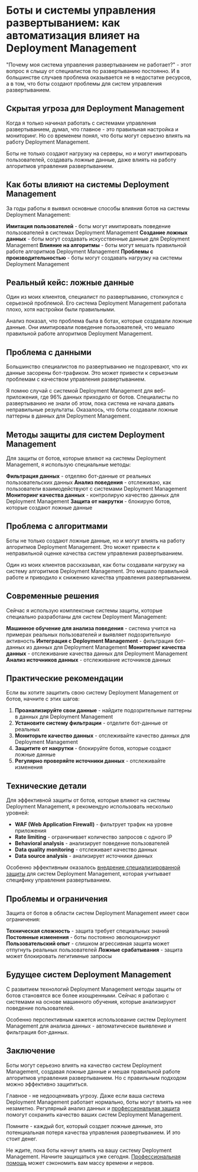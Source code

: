 ﻿# Боты и системы управления развертыванием: как автоматизация влияет на Deployment Management

"Почему моя система управления развертыванием не работает?" - этот вопрос я слышу от специалистов по развертыванию постоянно. И в большинстве случаев проблема оказывается не в недостатке ресурсов, а в том, что боты создают проблемы для систем управления развертыванием.

## Скрытая угроза для Deployment Management

Когда я только начинал работать с системами управления развертыванием, думал, что главное - это правильная настройка и мониторинг. Но со временем понял, что боты могут серьезно влиять на работу Deployment Management.

Боты не только создают нагрузку на серверы, но и могут имитировать пользователей, создавать ложные данные, даже влиять на работу алгоритмов управления развертыванием.

## Как боты влияют на системы Deployment Management

За годы работы я выявил основные способы влияния ботов на системы Deployment Management:

**Имитация пользователей** - боты могут имитировать поведение пользователей в системах Deployment Management
**Создание ложных данных** - боты могут создавать искусственные данные для Deployment Management
**Влияние на алгоритмы** - боты могут мешать правильной работе алгоритмов Deployment Management
**Проблемы с производительностью** - боты могут создавать нагрузку на системы Deployment Management

## Реальный кейс: ложные данные

Один из моих клиентов, специалист по развертыванию, столкнулся с серьезной проблемой. Его система Deployment Management работала плохо, хотя настройки были правильными.

Анализ показал, что проблема была в ботах, которые создавали ложные данные. Они имитировали поведение пользователей, что мешало правильной работе алгоритмов Deployment Management.

## Проблема с данными

Большинство специалистов по развертыванию не подозревают, что их данные засорены бот-трафиком. Это может привести к серьезным проблемам с качеством управления развертыванием.

Я помню случай с системой Deployment Management для веб-приложения, где 96% данных приходило от ботов. Специалисты по развертыванию не знали об этом, пока система не начала давать неправильные результаты. Оказалось, что боты создавали ложные паттерны в данных для Deployment Management.

## Методы защиты для систем Deployment Management

Для защиты от ботов, которые влияют на системы Deployment Management, я использую специальные методы:

**Фильтрация данных** - отделяю бот-данные от реальных пользовательских данных
**Анализ поведения** - отслеживаю, как пользователи взаимодействуют с системами Deployment Management
**Мониторинг качества данных** - контролирую качество данных для Deployment Management
**Защита от накрутки** - блокирую ботов, которые создают ложные данные

## Проблема с алгоритмами

Боты не только создают ложные данные, но и могут влиять на работу алгоритмов Deployment Management. Это может привести к неправильной оценке качества систем управления развертыванием.

Один из моих клиентов рассказывал, как боты создавали нагрузку на систему алгоритмов Deployment Management. Это мешало правильной работе и приводило к снижению качества управления развертыванием.

## Современные решения

Сейчас я использую комплексные системы защиты, которые специально разработаны для систем Deployment Management:

**Машинное обучение для анализа поведения** - система учится на примерах реальных пользователей и выявляет подозрительную активность
**Интеграция с Deployment Management** - фильтрация бот-данных из данных для Deployment Management
**Мониторинг качества данных** - отслеживание качества данных для Deployment Management
**Анализ источников данных** - отслеживание источников данных

## Практические рекомендации

Если вы хотите защитить свою систему Deployment Management от ботов, начните с этих шагов:

1. **Проанализируйте свои данные** - найдите подозрительные паттерны в данных для Deployment Management
2. **Установите систему фильтрации** - отделите бот-данные от реальных
3. **Мониторьте качество данных** - отслеживайте качество данных для Deployment Management
4. **Защитите от накрутки** - блокируйте ботов, которые создают ложные данные
5. **Регулярно проверяйте источники данных** - отслеживайте изменения

## Технические детали

Для эффективной защиты от ботов, которые влияют на системы Deployment Management, я рекомендую использовать несколько уровней:

- **WAF (Web Application Firewall)** - фильтрует трафик на уровне приложения
- **Rate limiting** - ограничивает количество запросов с одного IP
- **Behavioral analysis** - анализирует поведение пользователей
- **Data quality monitoring** - отслеживает качество данных
- **Data source analysis** - анализирует источники данных

Особенно эффективным оказалось [внедрение специализированной защиты](https://progaem.com/ustanovka-antibota-usluga-po-zashhite-ot-botov-vashih-sajtov-na-razlichnyh-cms-sistemah.html) для систем Deployment Management, которая учитывает специфику управления развертыванием.

## Проблемы и ограничения

Защита от ботов в области систем Deployment Management имеет свои ограничения:

**Техническая сложность** - защита требует специальных знаний
**Постоянные изменения** - боты постоянно эволюционируют
**Пользовательский опыт** - слишком агрессивная защита может отпугнуть реальных пользователей
**Ложные срабатывания** - защита может блокировать легитимные запросы

## Будущее систем Deployment Management

С развитием технологий Deployment Management методы защиты от ботов становятся все более изощренными. Сейчас я работаю с системами на основе машинного обучения, которые анализируют поведение пользователей.

Особенно перспективным кажется использование систем Deployment Management для анализа данных - автоматическое выявление и фильтрация бот-данных.

## Заключение

Боты могут серьезно влиять на качество систем Deployment Management, создавая ложные данные и мешая правильной работе алгоритмов управления развертыванием. Но с правильным подходом можно эффективно защититься.

Главное - не недооценивать угрозу. Даже если ваша система Deployment Management работает нормально, боты могут влиять на нее незаметно. Регулярный анализ данных и [профессиональная защита](https://progaem.com/ustanovka-antibota-usluga-po-zashhite-ot-botov-vashih-sajtov-na-razlichnyh-cms-sistemah.html) помогут сохранить качество ваших систем Deployment Management.

Помните - каждый бот, который создает ложные данные, это потенциальная потеря качества управления развертыванием. И это стоит денег.

Не ждите, пока боты начнут влиять на вашу систему Deployment Management. Начните защищаться уже сегодня. [Профессиональная помощь](https://progaem.com/ustanovka-antibota-usluga-po-zashhite-ot-botov-vashih-sajtov-na-razlichnyh-cms-sistemah.html) может сэкономить вам массу времени и нервов.
